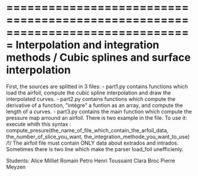 ===============================================================================
Interpolation and integration methods / Cubic splines and surface interpolation 
===============================================================================

First, the sources are splitted in 3 files:
       - part1.py contains functions which load the airfoil, compute the cubic spline interpolation and draw the interpolated curves.
       - part2.py contains functions which compute the derivative of a function, "intègre" a funtion as an array, and compute the length of a curves.
       - part3.py contains the main function which compute the pressure map arround an airfoil. There is two example in the file.
       	 To use it: execute whith this syntax : compute_presure(the_name_of_file_which_contain_the_arfoil_data, the_number_of_slice_you_want, the_integration_methode_you_want_to_use)
       	 /!/ The airfoil file must contain ONLY data about extrados and intrados. Sometimes there is two line which make the parser load_foil unefficienly.


Students: Alice Milliet
	  Romain Petro
	  Henri Toussaint
	  Clara Broc
	  Pierre Meyzen